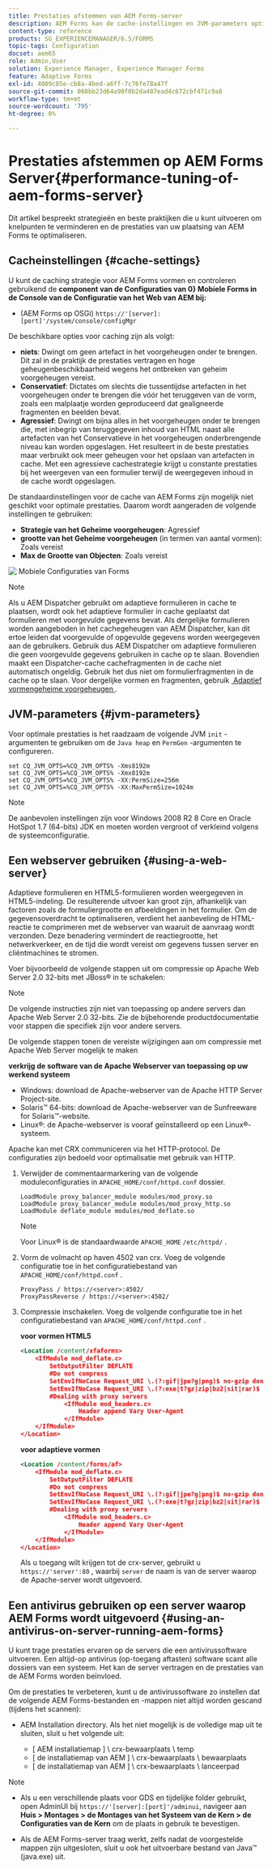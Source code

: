 ```yaml
---
title: Prestaties afstemmen van AEM Forms-server
description: AEM Forms kan de cache-instellingen en JVM-parameters optimaliseren. Ook kan het gebruik van een webserver de prestaties van AEM Forms-implementatie verbeteren.
content-type: reference
products: SG_EXPERIENCEMANAGER/6.5/FORMS
topic-tags: Configuration
docset: aem65
role: Admin,User
solution: Experience Manager, Experience Manager Forms
feature: Adaptive Forms
exl-id: 4009c85e-cb8a-4bed-a6ff-7c76fe78a47f
source-git-commit: 060bb23d64a90f0b2da487ead4c672cbf471c9a8
workflow-type: tm+mt
source-wordcount: '795'
ht-degree: 0%

---
```


# Prestaties afstemmen op AEM Forms Server{#performance-tuning-of-aem-forms-server}

Dit artikel bespreekt strategieën en beste praktijken die u kunt uitvoeren om knelpunten te verminderen en de prestaties van uw plaatsing van AEM Forms te optimaliseren.

## Cacheinstellingen {#cache-settings}

U kunt de caching strategie voor AEM Forms vormen en controleren gebruikend de **component van de Configuraties van 0&rbrace; Mobiele Forms in de Console van de Configuratie van het Web van AEM bij:**

* (AEM Forms op OSGi) `https://'[server]:[port]'/system/console/configMgr`

<!--
* (AEM Forms on JEE) `https://'[server]:[port]'/lc/system/console/configMgr`
-->

De beschikbare opties voor caching zijn als volgt:

* **niets**: Dwingt om geen artefact in het voorgeheugen onder te brengen. Dit zal in de praktijk de prestaties vertragen en hoge geheugenbeschikbaarheid wegens het ontbreken van geheim voorgeheugen vereist.
* **Conservatief**: Dictates om slechts die tussentijdse artefacten in het voorgeheugen onder te brengen die vóór het teruggeven van de vorm, zoals een malplaatje worden geproduceerd dat gealigneerde fragmenten en beelden bevat.
* **Agressief**: Dwingt om bijna alles in het voorgeheugen onder te brengen die, met inbegrip van teruggegeven inhoud van HTML naast alle artefacten van het Conservatieve in het voorgeheugen onderbrengende niveau kan worden opgeslagen. Het resulteert in de beste prestaties maar verbruikt ook meer geheugen voor het opslaan van artefacten in cache. Met een agressieve cachestrategie krijgt u constante prestaties bij het weergeven van een formulier terwijl de weergegeven inhoud in de cache wordt opgeslagen.

De standaardinstellingen voor de cache van AEM Forms zijn mogelijk niet geschikt voor optimale prestaties. Daarom wordt aangeraden de volgende instellingen te gebruiken:

* **Strategie van het Geheime voorgeheugen**: Agressief
* **grootte van het Geheime voorgeheugen** (in termen van aantal vormen): Zoals vereist
* **Max de Grootte van Objecten**: Zoals vereist

![&#x200B; Mobiele Configuraties van Forms &#x200B;](assets/snap.png)

>[!NOTE]
>
>Als u AEM Dispatcher gebruikt om adaptieve formulieren in cache te plaatsen, wordt ook het adaptieve formulier in cache geplaatst dat formulieren met voorgevulde gegevens bevat. Als dergelijke formulieren worden aangeboden in het cachegeheugen van AEM Dispatcher, kan dit ertoe leiden dat voorgevulde of opgevulde gegevens worden weergegeven aan de gebruikers. Gebruik dus AEM Dispatcher om adaptieve formulieren die geen voorgevulde gegevens gebruiken in cache op te slaan. Bovendien maakt een Dispatcher-cache cachefragmenten in de cache niet automatisch ongeldig. Gebruik het dus niet om formulierfragmenten in de cache op te slaan. Voor dergelijke vormen en fragmenten, gebruik [&#x200B; Adaptief vormengeheime voorgeheugen &#x200B;](../../forms/using/configure-adaptive-forms-cache.md).

## JVM-parameters {#jvm-parameters}

Voor optimale prestaties is het raadzaam de volgende JVM `init` -argumenten te gebruiken om de `Java heap` en `PermGen` -argumenten te configureren.

```shell
set CQ_JVM_OPTS=%CQ_JVM_OPTS% -Xms8192m
set CQ_JVM_OPTS=%CQ_JVM_OPTS% -Xmx8192m
set CQ_JVM_OPTS=%CQ_JVM_OPTS% -XX:PermSize=256m
set CQ_JVM_OPTS=%CQ_JVM_OPTS% -XX:MaxPermSize=1024m
```

>[!NOTE]
>
>De aanbevolen instellingen zijn voor Windows 2008 R2 8 Core en Oracle HotSpot 1.7 (64-bits) JDK en moeten worden vergroot of verkleind volgens de systeemconfiguratie.

## Een webserver gebruiken {#using-a-web-server}

Adaptieve formulieren en HTML5-formulieren worden weergegeven in HTML5-indeling. De resulterende uitvoer kan groot zijn, afhankelijk van factoren zoals de formuliergrootte en afbeeldingen in het formulier. Om de gegevensoverdracht te optimaliseren, verdient het aanbeveling de HTML-reactie te comprimeren met de webserver van waaruit de aanvraag wordt verzonden. Deze benadering vermindert de reactiegrootte, het netwerkverkeer, en de tijd die wordt vereist om gegevens tussen server en cliëntmachines te stromen.

Voer bijvoorbeeld de volgende stappen uit om compressie op Apache Web Server 2.0 32-bits met JBoss® in te schakelen:

>[!NOTE]
>
>De volgende instructies zijn niet van toepassing op andere servers dan Apache Web Server 2.0 32-bits. Zie de bijbehorende productdocumentatie voor stappen die specifiek zijn voor andere servers.

De volgende stappen tonen de vereiste wijzigingen aan om compressie met Apache Web Server mogelijk te maken

**verkrijg de software van de Apache Webserver van toepassing op uw werkend systeem**

* Windows: download de Apache-webserver van de Apache HTTP Server Project-site.
* Solaris™ 64-bits: download de Apache-webserver van de Sunfreeware for Solaris™-website.
* Linux®: de Apache-webserver is vooraf geïnstalleerd op een Linux®-systeem.

Apache kan met CRX communiceren via het HTTP-protocol. De configuraties zijn bedoeld voor optimalisatie met gebruik van HTTP.

1. Verwijder de commentaarmarkering van de volgende moduleconfiguraties in `APACHE_HOME/conf/httpd.conf` dossier.

   ```shell
   LoadModule proxy_balancer_module modules/mod_proxy.so
   LoadModule proxy_balancer_module modules/mod_proxy_http.so
   LoadModule deflate_module modules/mod_deflate.so
   ```

   >[!NOTE]
   >
   >Voor Linux® is de standaardwaarde `APACHE_HOME` `/etc/httpd/` .

1. Vorm de volmacht op haven 4502 van crx.
Voeg de volgende configuratie toe in het configuratiebestand van `APACHE_HOME/conf/httpd.conf` .

   ```shell
   ProxyPass / https://<server>:4502/
   ProxyPassReverse / https://<server>:4502/
   ```

1. Compressie inschakelen. Voeg de volgende configuratie toe in het configuratiebestand van `APACHE_HOME/conf/httpd.conf` .

   **voor vormen HTML5**

   ```xml
   <Location /content/xfaforms>
       <IfModule mod_deflate.c>
           SetOutputFilter DEFLATE
           #Do not compress
           SetEnvIfNoCase Request_URI \.(?:gif|jpe?g|png)$ no-gzip dont-vary
           SetEnvIfNoCase Request_URI \.(?:exe|t?gz|zip|bz2|sit|rar)$ no-gzip dont-vary
           #Dealing with proxy servers
               <IfModule mod_headers.c>
                   Header append Vary User-Agent
               </IfModule>
       </IfModule>
   </Location>
   ```

   **voor adaptieve vormen**

   ```xml
   <Location /content/forms/af>
       <IfModule mod_deflate.c>
           SetOutputFilter DEFLATE
           #Do not compress
           SetEnvIfNoCase Request_URI \.(?:gif|jpe?g|png)$ no-gzip dont-vary
           SetEnvIfNoCase Request_URI \.(?:exe|t?gz|zip|bz2|sit|rar)$ no-gzip dont-vary
           #Dealing with proxy servers
               <IfModule mod_headers.c>
                   Header append Vary User-Agent
               </IfModule>
       </IfModule>
   </Location>
   ```

   Als u toegang wilt krijgen tot de crx-server, gebruikt u `https://'server':80` , waarbij `server` de naam is van de server waarop de Apache-server wordt uitgevoerd.

## Een antivirus gebruiken op een server waarop AEM Forms wordt uitgevoerd {#using-an-antivirus-on-server-running-aem-forms}

U kunt trage prestaties ervaren op de servers die een antivirussoftware uitvoeren. Een altijd-op antivirus (op-toegang aftasten) software scant alle dossiers van een systeem. Het kan de server vertragen en de prestaties van de AEM Forms worden beïnvloed.

Om de prestaties te verbeteren, kunt u de antivirussoftware zo instellen dat de volgende AEM Forms-bestanden en -mappen niet altijd worden gescand (tijdens het scannen):

* AEM Installation directory. Als het niet mogelijk is de volledige map uit te sluiten, sluit u het volgende uit:

   * [ AEM installatiemap ] \ crx-bewaarplaats \ temp
   * [ de installatiemap van AEM ] \ crx-bewaarplaats \ bewaarplaats
   * [ de installatiemap van AEM ] \ crx-bewaarplaats \ lanceerpad

<!--

* Application server temporary directory. The default location is:

    * (JBoss&reg;) [AEM installation directory]\jboss\standalone\tmp
    * (WebLogic) \Oracle\Middleware\user_projects\domains\LCDomain\servers\LCServer1\tmp
    * (WebSphere&reg;) \Program Files\IBM\WebSphere\AppServer\profiles\AppSrv01\temp

* **(AEM Forms on JEE only)** Global Document Storage (GDS) directory. The default location is:

    * (JBoss&reg;) [appserver root]/server/'server'/svcnative/DocumentStorage
    * (WebLogic) [appserverdomain]/'server'/adobe/LiveCycleServer/DocumentStorage
    * (WebSphere&reg;) [appserver root]/installedApps/adobe/'server'/DocumentStorage

* **(AEM Forms on JEE only)** AEM Forms Server logs and temporary directory. The default location is:

    * Server logs - [AEM Forms installation directory]\Adobe\AEM forms\[app-server]\server\all\logs
    * Temp directory - [AEM Forms installation directory]\temp
-->

>[!NOTE]
>
>* Als u een verschillende plaats voor GDS en tijdelijke folder gebruikt, open AdminUI bij `https://'[server]:[port]'/adminui`, navigeer aan **Huis > Montages > de Montages van het Systeem van de Kern > de Configuraties van de Kern** om de plaats in gebruik te bevestigen.
>
>* Als de AEM Forms-server traag werkt, zelfs nadat de voorgestelde mappen zijn uitgesloten, sluit u ook het uitvoerbare bestand van Java™ (java.exe) uit.
>
